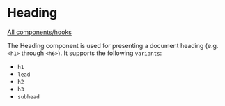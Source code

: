 # Heading

[All components/hooks](../index.md)

The Heading component is used for presenting a document heading (e.g. `<h1>`
through `<h6>`). It supports the following `variants`:

- `h1`
- `lead`
- `h2`
- `h3`
- `subhead`
